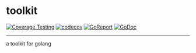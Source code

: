 # toolkit

[![Coverage Testing](https://github.com/jarod2011/toolkit/actions/workflows/coverage.yml/badge.svg?branch=main)](https://github.com/jarod2011/toolkit/actions/workflows/coverage.yml)
[![codecov](https://codecov.io/gh/jarod2011/toolkit/branch/main/graph/badge.svg?token=0BFwxyrEgi)](https://codecov.io/gh/jarod2011/toolkit)
[![GoReport](https://goreportcard.com/badge/github.com/jarod2011/toolkit)](https://goreportcard.com/report/github.com/jarod2011/toolkit)
[![GoDoc](https://godoc.org/github.com/jarod2011/toolkit?status.png)](https://godoc.org/github.com/shootingfans/codec_gb26875_3_2011)

---

a toolkit for golang
